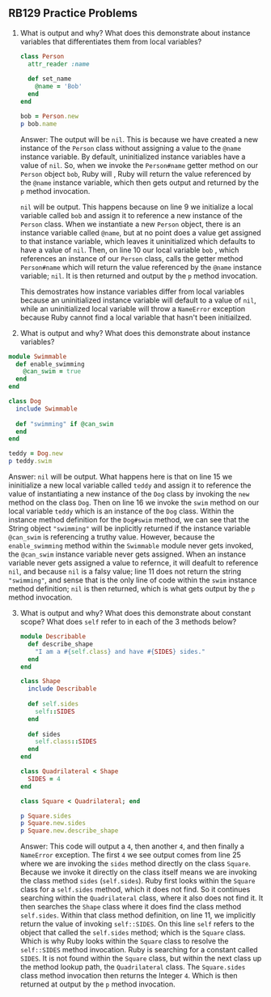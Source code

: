 <h2> RB129 Practice Problems</h2>

1. What is output and why? What does this demonstrate about instance variables that differentiates them from local variables?

   ```ruby
   class Person
     attr_reader :name
     
     def set_name
       @name = 'Bob'
     end
   end
   
   bob = Person.new
   p bob.name
   ```

   Answer: The output will be `nil`. This is because we have created a new instance of the `Person` class without assigning a value to the `@name` instance variable. By default, uninitialized instance variables have a value of `nil`. So, when we invoke the `Person#name` getter method on our `Person` object `bob`, Ruby will , Ruby will return the value referenced by the `@name` instance variable, which then gets output and returned by the `p` method invocation. 

   `nil` will be output. This happens because on line 9 we initialize a local variable called `bob` and assign it to reference a new instance of the `Person` class. When we instantiate a new `Person` object, there is an instance variable called `@name`, but at no point does a value get assigned to that instance variable, which leaves it uninitialized which defaults to have a value of `nil`. Then, on line 10 our local variable `bob` , which references an instance of our `Person` class, calls the getter method `Person#name` which will return the value referenced by the `@name` instance variable; `nil`. It is then returned and output by the `p` method invocation. 

   This demostrates how instance variables differ from local variables because an uninitialized instance variable will default to a value of `nil`, while an uninitialized local variable will throw a `NameError` exception because Ruby cannot find a local variable that hasn't been initiailzed.

   

2.  What is output and why? What does this demonstrate about instance variables?

   ```ruby
   module Swimmable
     def enable_swimming
       @can_swim = true
     end
   end
   
   class Dog
     include Swimmable
     
     def "swimming" if @can_swim
     end
   end
   
   teddy = Dog.new
   p teddy.swim
   ```

   Answer: `nil` will be output. What happens here is that on line 15 we ininitialize a new local variable called `teddy` and assign it to reference the value of instantiating a new instance of the `Dog` class by invoking the `new` method on the class `Dog`. Then on line 16 we invoke the `swim` method on our local variable `teddy` which is an instance of the `Dog` class. Within the instance method definition for the `Dog#swim` method, we can see that the String object `"swimming"` will be inplicitly returned if the instance variable `@can_swim` is referencing a truthy value. However, because the `enable_swimming` method within the `Swimmable` module never gets invoked, the `@can_swim` instance variable never gets assigned. When an instance variable never gets assigned a value to refernce, it will deafult to reference `nil`, and because `nil` is a falsy value; line 11 does not return the string `"swimming"`, and sense that is the only line of code within the `swim` instance method definition; `nil` is then returned, which is what gets output by the `p` method invocation.

   

3. What is output and why? What does this demonstrate about constant scope? What does `self` refer to in each of the 3 methods below?

   ```ruby
   module Describable
     def describe_shape
       "I am a #{self.class} and have #{SIDES} sides."
     end
   end
   
   class Shape
     include Describable
     
     def self.sides
       self::SIDES
     end
     
     def sides
       self.class::SIDES
     end
   end
   
   class Quadrilateral < Shape
     SIDES = 4
   end
   
   class Square < Quadrilateral; end
   
   p Square.sides
   p Square.new.sides
   p Square.new.describe_shape
   ```

   Answer: This code will output a `4`, then another `4`, and then finally a `NameError` exception. The first `4` we see output comes from line 25 where we are invoking the `sides` method directly on the class `Square`. Because we invoke it directly on the class itself means we are invoking the class method `sides` (`self.sides`). Ruby first looks within the `Square` class for a `self.sides` method, which it does not find. So it continues searching within the `Quadrilateral` class, where it also does not find it. It then searches the `Shape` class where it does find the class method `self.sides`. Within that class method definition, on line 11, we implicitly return the value of invoking `self::SIDES`. On this line `self` refers to the object that called the `self.sides` method; which is the `Square` class. Which is why Ruby looks within the `Square` class to resolve the `self::SIDES` method invocation. Ruby is searching for a constant called `SIDES`. It is not found within the `Square` class, but within the next class up the method lookup path, the `Quadrilateral` class. The `Square.sides` class method invocation then returns the Integer `4`. Which is then returned at output by the `p` method invocation.

